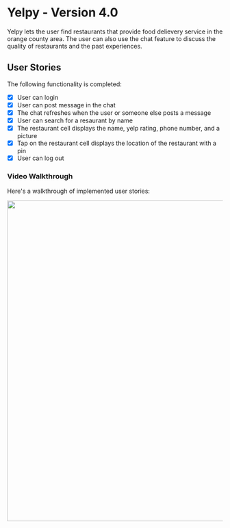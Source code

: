 # Yelpy - Version 4.0
Yelpy lets the user find restaurants that provide food delievery service in the orange county area. 
The user can also use the chat feature to discuss the quality of restaurants and the past experiences.

## User Stories
The following functionality is completed:

- [x] User can login
- [x] User can post message in the chat
- [x] The chat refreshes when the user or someone else posts a message
- [x] User can search for a resaurant by name
- [x] The restaurant cell displays the name, yelp rating, phone number, and a picture
- [x] Tap on the restaurant cell displays the location of the restaurant with a pin
- [x] User can log out

### Video Walkthrough
Here's a walkthrough of implemented user stories:

<img src="https://i.imgur.com/mztb6vy.gif" width=750 />
